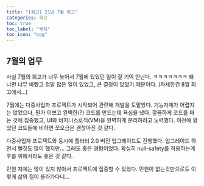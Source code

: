 ```yaml
---
title: "[회고] 21년 7월 회고"
categories: 회고
toc: true
toc_label: "목차"
toc_icon: "cog"
---
```


## 7월의 업무

사실 7월의 회고가 너무 늦어서 7월에 있었던 일이 잘 기억 안난다.  ㅋㅋㅋㅋㅋㅋㅋ 왜냐면 너무 바빴고 정말 많은 일이 있었고, 큰 결정이 있었기 때문이다. (자세한건 8월 회고에서...)

7월에는 다중사업자 프로젝트가 시작되어 관련해 개발을 도맡았다. 기능자체가 어렵지는 않았으나, 뭔가 이쁘고 완벽한(?) 코드를 만드는데 욕심을 냈다. 깔끔하게 코드를 짜는 것에 집중했고, UI와 비지니스로직(VM)을 완벽하게 분리하려고 노력했다. 이전에 짰었던 코드들에 비하면 쪼오금은 괜찮아진 것 같다.

다중사업자 프로젝트와 동시에 플러터 2.0 버전 업그레이드도 진행했다. 업그레이드 하면서 뻘짓도 많이 했지만... 그래도 좋은 경험이었다. 확실히 null-safety를 적용하는게 후를 위해서라도 좋은 것 같다.

민원 자체는 많이 있지 않아서 프로젝트에 집중할 수 있었다. 민원이 없는것만으로도 이렇게 삶의 질이 올라가다니...